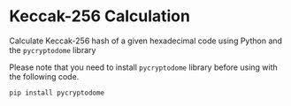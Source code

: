 # Keccak-256 Calculation

Calculate Keccak-256 hash of a given hexadecimal code using Python and the ```pycryptodome``` library

Please note that you need to install ```pycryptodome``` library before using with the following code.

```bash
pip install pycryptodome
```

